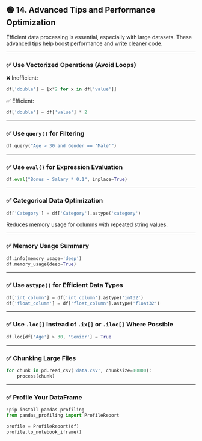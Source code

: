 ## 🟢 **14. Advanced Tips and Performance Optimization**

Efficient data processing is essential, especially with large datasets. These advanced tips help boost performance and write cleaner code.

---

### ✅ Use Vectorized Operations (Avoid Loops)

❌ Inefficient:

```python
df['double'] = [x*2 for x in df['value']]
```

✅ Efficient:

```python
df['double'] = df['value'] * 2
```

---

### ✅ Use `query()` for Filtering

```python
df.query("Age > 30 and Gender == 'Male'")
```

---

### ✅ Use `eval()` for Expression Evaluation

```python
df.eval("Bonus = Salary * 0.1", inplace=True)
```

---

### ✅ Categorical Data Optimization

```python
df['Category'] = df['Category'].astype('category')
```

Reduces memory usage for columns with repeated string values.

---

### ✅ Memory Usage Summary

```python
df.info(memory_usage='deep')
df.memory_usage(deep=True)
```

---

### ✅ Use `astype()` for Efficient Data Types

```python
df['int_column'] = df['int_column'].astype('int32')
df['float_column'] = df['float_column'].astype('float32')
```

---

### ✅ Use `.loc[]` Instead of `.ix[]` or `.iloc[]` Where Possible

```python
df.loc[df['Age'] > 30, 'Senior'] = True
```

---

### ✅ Chunking Large Files

```python
for chunk in pd.read_csv('data.csv', chunksize=10000):
    process(chunk)
```

---

### ✅ Profile Your DataFrame

```python
!pip install pandas-profiling
from pandas_profiling import ProfileReport

profile = ProfileReport(df)
profile.to_notebook_iframe()
```
